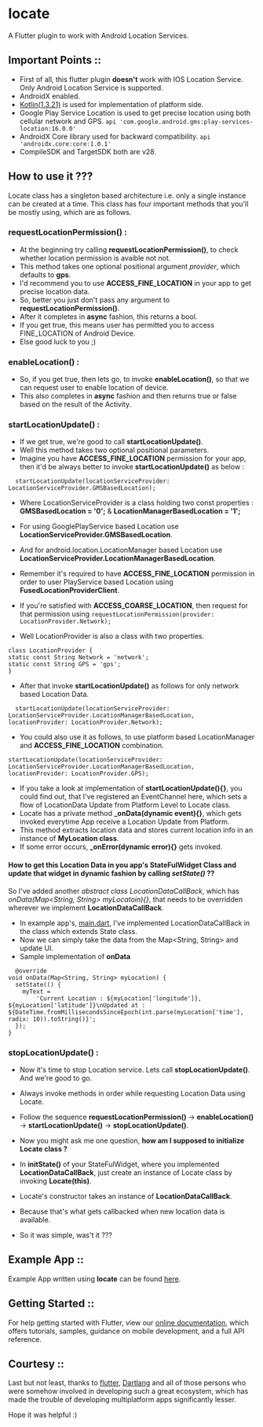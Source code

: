 # locate

A Flutter plugin to work with Android Location Services.

## Important Points ::

  - First of all, this flutter plugin **doesn't** work with IOS Location Service. Only Android Location Service is supported.
  - AndroidX enabled.
  - [Kotlin(1.3.21)](https://kotlinlang.org/) is used for implementation of platform side.
  - Google Play Service Location is used to get precise location using both cellular network and GPS.
  ```api 'com.google.android.gms:play-services-location:16.0.0'```
  - AndroidX Core library used for backward compatibility.
  ```api 'androidx.core:core:1.0.1'```
  - CompileSDK and TargetSDK both are v28.
  

## How to use it ???

  Locate class has a singleton based architecture i.e. only a single instance can be created at a time.
  This class has four important methods that you'll be mostly using, which are as follows.
  
  ### requestLocationPermission() :
  
  - At the beginning try calling **requestLocationPermission()**, to check whether location permission is avaible not not.
  - This method takes one optional positional argument *provider*, which defaults to **gps**.
  - I'd recommend you to use **ACCESS_FINE_LOCATION** in your app to get precise location data.
  - So, better you just don't pass any argument to **requestLocationPermission()**.
  - After it completes in **async** fashion, this returns a bool.
  - If you get true, this means user has permitted you to access FINE_LOCATION of Android Device.
  - Else good luck to you ;)
  
  ### enableLocation() :
  
  - So, if you get true, then lets go, to invoke **enableLocation()**, so that we can request user to enable location of device.
  - This also completes in **async** fashion and then returns true or false based on the result of the Activity.
  
  ### startLocationUpdate() :
  
  - If we get true, we're good to call **startLocationUpdate()**.
  - Well this method takes two optional positional parameters.
  - Imagine you have **ACCESS_FINE_LOCATION** permission for your app, then it'd be always better to invoke **startLocationUpdate()**
  as below :
  ```
    startLocationUpdate(locationServiceProvider: LocationServiceProvider.GMSBasedLocation);
  ```
  - Where LocationServiceProvider is a class holding two const properties : **GMSBasedLocation = '0';** & **LocationManagerBasedLocation = '1';**
  
  - For using GooglePlayService based Location use **LocationServiceProvider.GMSBasedLocation**.
  - And for android.location.LocationManager based Location use **LocationServiceProvider.LocationManagerBasedLocation**.
  - Remember it's required to have **ACCESS_FINE_LOCATION** permission in order to user PlayService based Location using **FusedLocationProviderClient**.
  - If you're satisfied with **ACCESS_COARSE_LOCATION**, then request for that permission using
  ``` requestLocationPermission(provider: LocationProvider.Network); ```
  - Well LocationProvider is also a class with two properties.
  ```
  class LocationProvider {
  static const String Network = 'network';
  static const String GPS = 'gps';
  }
  ```
  - After that invoke **startLocationUpdate()** as follows for only network based Location Data.
  ```
    startLocationUpdate(locationServiceProvider: LocationServiceProvider.LocationManagerBasedLocation, locationProvider: LocationProvider.Network);
  ```
  
  - You could also use it as follows, to use platform based LocationManager and **ACCESS_FINE_LOCATION** combination.
  ```
  startLocationUpdate(locationServiceProvider: LocationServiceProvider.LocationManagerBasedLocation, locationProvider: LocationProvider.GPS);
  ```
  
  - If you take a look at implementation of **startLocationUpdate(){}**, you could find out, that I've registered an EventChannel here, which sets a flow of LocationData Update from Platform Level to Locate class.
  - Locate has a private method **_onData(dynamic event){}**, which gets invoked everytime App receive a Location Update from Platform.
  - This method extracts location data and stores current location info in an instance of **MyLocation class**.
  - If some error occurs, **_onError(dynamic error){}** gets invoked.
  
  
  #### How to get this Location Data in you app's StateFulWidget Class and update that widget in dynamic fashion by calling *setState()* ??
  
   So I've added another *abstract class LocationDataCallBack*, which has *onData(Map<String, String> myLocatoin){}*,
  that needs to be overridden wherever we implement **LocationDataCallBack**.
  
  - In example app's, [main.dart](https://github.com/itzmeanjan/locate/blob/master/example/lib/main.dart), I've implemented LocationDataCallBack in the class which extends State class.
  - Now we can simply take the data from the Map<String, String> and update UI.
  - Sample implementation of **onData**
  ```
    @override
  void onData(Map<String, String> myLocation) {
    setState(() {
      myText =
          'Current Location : ${myLocation['longitude']}, ${myLocation['latitude']}\nUpdated at : ${DateTime.fromMillisecondsSinceEpoch(int.parse(myLocation['time'], radix: 10)).toString()}';
    });
  }
  ```
  
  ### stopLocationUpdate() :
  
  - Now it's time to stop Location service. Lets call **stopLocationUpdate()**. And we're good to go.
  
  - Always invoke methods in order while requesting Location Data using Locate.
  
  - Follow the sequence **requestLocationPermission()** -> **enableLocation()** -> **startLocationUpdate()** -> **stopLocationUpdate()**.
  
  - Now you might ask me one question, **how am I supposed to initialize Locate class ?**
  - In **initState()** of your StateFulWidget, where you implemented **LocationDataCallBack**, just create an instance of Locate class by invoking **Locate(this)**.
  - Locate's constructor takes an instance of **LocationDataCallBack**.
  - Because that's what gets callbacked when new location data is available.
  - So it was simple, was't it ???
  
## Example App ::

  Example App written using **locate** can be found [here](https://github.com/itzmeanjan/locate/tree/master/example).


## Getting Started ::

For help getting started with Flutter, view our 
[online documentation](https://flutter.io/docs), which offers tutorials, 
samples, guidance on mobile development, and a full API reference.

## Courtesy ::

Last but not least, thanks to [flutter](http://flutter.dev), [Dartlang](http://dartlang.org/) and all of those persons who were somehow involved in developing such a great ecosystem, which has made the trouble of developing multiplatform apps significantly lesser.


Hope it was helpful :)
